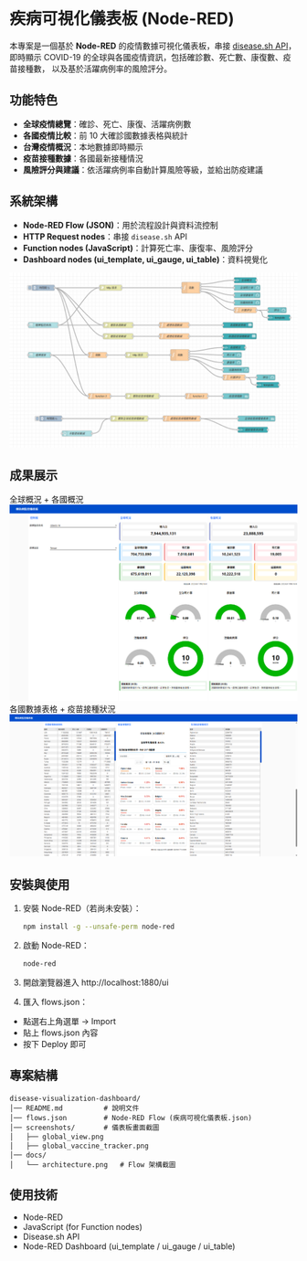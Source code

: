 # 疾病可視化儀表板 (Node-RED)

本專案是一個基於 **Node-RED** 的疫情數據可視化儀表板，串接 [disease.sh API](https://disease.sh/)，
即時顯示 COVID-19 的全球與各國疫情資訊，包括確診數、死亡數、康復數、疫苗接種數，
以及基於活躍病例率的風險評分。

## 功能特色
- **全球疫情總覽**：確診、死亡、康復、活躍病例數
- **各國疫情比較**：前 10 大確診國數據表格與統計
- **台灣疫情概況**：本地數據即時顯示
- **疫苗接種數據**：各國最新接種情況
- **風險評分與建議**：依活躍病例率自動計算風險等級，並給出防疫建議

## 系統架構
- **Node-RED Flow (JSON)**：用於流程設計與資料流控制
- **HTTP Request nodes**：串接 `disease.sh` API
- **Function nodes (JavaScript)**：計算死亡率、康復率、風險評分
- **Dashboard nodes (ui_template, ui_gauge, ui_table)**：資料視覺化

![系統架構圖](docs/architecture.png)

## 成果展示
全球概況 + 各國概況
![全球、各國概況圖](screenshots/global_view.png)
各國數據表格 + 疫苗接種狀況
![各國數據、疫苗接種狀況圖](screenshots/global_vaccine_tracker.png)

## 安裝與使用
1. 安裝 Node-RED（若尚未安裝）：
    ```bash
    npm install -g --unsafe-perm node-red
    ```
2. 啟動 Node-RED：
    ```bash
    node-red
    ```
3.  開啟瀏覽器進入 http://localhost:1880/ui

4.  匯入 flows.json：
- 點選右上角選單 → Import
- 貼上 flows.json 內容
- 按下 Deploy 即可

## 專案結構
    disease-visualization-dashboard/
    │── README.md          # 說明文件
    │── flows.json         # Node-RED Flow (疾病可視化儀表板.json)
    │── screenshots/       # 儀表板畫面截圖
    │   ├── global_view.png
    │   ├── global_vaccine_tracker.png
    │── docs/
    │   └── architecture.png   # Flow 架構截圖
## 使用技術
- Node-RED
- JavaScript (for Function nodes)
- Disease.sh API
- Node-RED Dashboard (ui_template / ui_gauge / ui_table)
